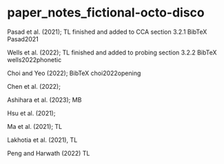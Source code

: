 # paper_notes_fictional-octo-disco


Pasad et al. (2021); TL finished and added to CCA section 3.2.1
BibTeX Pasad2021

Wells et al. (2022); TL finished and added to probing section 3.2.2 
BibTeX  wells2022phonetic

Choi and Yeo (2022); 
BibTeX choi2022opening

Chen et al. (2022); 

Ashihara et al. (2023); MB

Hsu et al. (2021); 

Ma et al. (2021); TL

Lakhotia et al. (2021), TL

Peng and Harwath (2022) TL
